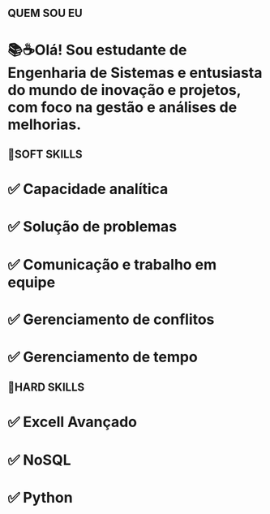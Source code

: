 ## QUEM SOU EU

  # 📚☕Olá! Sou estudante de Engenharia de Sistemas e entusiasta do mundo de inovação e projetos, com foco na gestão e análises de melhorias.

## 📌SOFT SKILLS

  # ✅ Capacidade analítica
  # ✅ Solução de problemas
  # ✅ Comunicação e trabalho em equipe
  # ✅ Gerenciamento de conflitos
  # ✅ Gerenciamento de tempo

## 📌HARD SKILLS

  # ✅ Excell Avançado
  # ✅ NoSQL
  # ✅ Python

